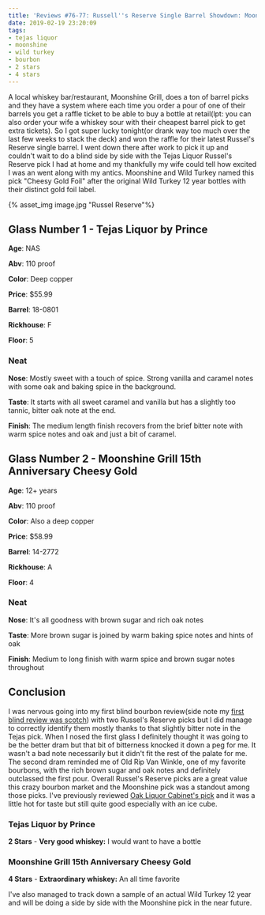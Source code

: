 ```yaml
---
title: 'Reviews #76-77: Russell''s Reserve Single Barrel Showdown: Moonshine vs Tejas'
date: 2019-02-19 23:20:09
tags:
- tejas liquor
- moonshine
- wild turkey
- bourbon
- 2 stars
- 4 stars
---
```


A local whiskey bar/restaurant, Moonshine Grill, does a ton of barrel picks and they have a system where each time you order a pour of one of their barrels you get a raffle ticket to be able to buy a bottle at retail(lpt: you can also order your wife a whiskey sour with their cheapest barrel pick to get extra tickets). So I got super lucky tonight(or drank way too much over the last few weeks to stack the deck) and won the raffle for their latest Russel's Reserve single barrel. I went down there after work to pick it up and couldn't wait to do a blind side by side with the Tejas Liquor Russel's Reserve pick I had at home and my thankfully my wife could tell how excited I was an went along with my antics. Moonshine and Wild Turkey named this pick "Cheesy Gold Foil" after the original Wild Turkey 12 year bottles with their distinct gold foil label.

{% asset_img image.jpg "Russel Reserve"%}

## Glass Number 1 - Tejas Liquor by Prince
**Age**: NAS

**Abv**: 110 proof

**Color**: Deep copper 

**Price**: $55.99 

**Barrel**: 18-0801

**Rickhouse**: F

**Floor**: 5


### Neat
**Nose**: Mostly sweet with a touch of spice. Strong vanilla and  caramel notes with some oak and baking spice in the background.

**Taste**: It starts with all sweet caramel and vanilla but has a slightly too tannic, bitter oak note at the end. 

**Finish**: The medium length finish recovers from the brief bitter note with warm spice notes and oak and just a bit of caramel.

## Glass Number 2 - Moonshine Grill 15th Anniversary Cheesy Gold
**Age**: 12+ years

**Abv**: 110 proof

**Color**: Also a deep copper

**Price**: $58.99

**Barrel**: 14-2772

**Rickhouse**: A

**Floor**: 4

### Neat
**Nose**: It's all goodness with brown sugar and rich oak notes

**Taste**: More brown sugar is joined by warm baking spice notes and hints of oak

**Finish**: Medium to long finish with warm spice and brown sugar notes throughout

## Conclusion
I was nervous going into my first blind bourbon review(side note my [first blind review was scotch](https://atxbourbon.com/2019/02/09/Reviews-72-74-Lagavulin-8-9-and-16-year/)) with two Russel's Reserve picks but I did manage to correctly identify them mostly thanks to that slightly bitter note in the Tejas pick. When I nosed the first glass I definitely thought it was going to be the better dram but that bit of bitterness knocked it down a peg for me. It wasn't a bad note necessarily but it didn't fit the rest of the palate for me. The second dram reminded me of Old Rip Van Winkle, one of my favorite bourbons, with the rich brown sugar and oak notes and definitely outclassed the first pour. Overall Russel's Reserve picks are a great value this crazy bourbon market and the Moonshine pick was a standout among those picks. I've previously reviewed [Oak Liquor Cabinet's pick](https://atxbourbon.com/2018/11/05/Review-39-Russell-s-Reserve-Single-Barrel-Oak-Liquor-Cabinet-Pick/) and it was a little hot for taste but still quite good especially with an ice cube.

### Tejas Liquor by Prince

**2 Stars** - **Very good whiskey:** I would want to have a bottle

### Moonshine Grill 15th Anniversary Cheesy Gold

**4 Stars** - **Extraordinary whiskey:** An all time favorite

I've also managed to track down a sample of an actual Wild Turkey 12 year and will be doing a side by side with the Moonshine pick in the near future.
